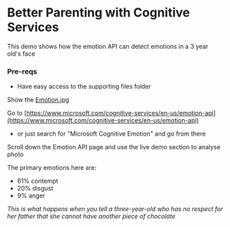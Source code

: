 
# Better Parenting with Cognitive Services
This demo shows how the emotion API can detect emotions in a 3 year old's face

### Pre-reqs
* Have easy access to the supporting files folder

Show the [Emotion.jpg](https://github.com/martinkearn/Content/blob/master/Demos/Project%20Oxford/Supporting%20Files/Emotion.jpg)

Go to [https://www.microsoft.com/cognitive-services/en-us/emotion-api](https://www.microsoft.com/cognitive-services/en-us/emotion-api)
* or just search for "Microsoft Cognitive Emotion" and go from there

Scroll down the Emotion API page and use the live demo section to analyse photo

The primary emotions here are:
* 61% contempt
* 20% disgust
* 9% anger

_This is what happens when you tell a three-year-old who has no respect for her father that she cannot have another piece of chocolate_
